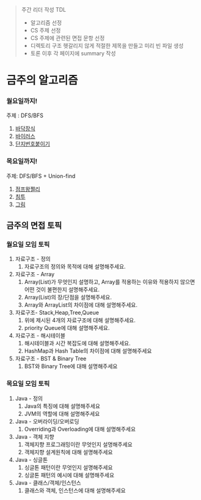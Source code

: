 > 주간 리더 작성 TDL
> - 알고리즘 선정
> - CS 주제 선정 
> - CS 주제에 관련된 면접 문항 선정
> - 디렉토리 구조 헷갈리지 않게 적절한 제목을 만들고 미리 빈 파일 생성
> - 토론 이후 각 페이지에 summary 작성
# 금주의 알고리즘

### 월요일까지!
주제 : DFS/BFS
1. [바닥장식](https://www.acmicpc.net/problem/1388)
2. [바이러스](https://www.acmicpc.net/problem/2606)
3. [단지번호붙이기](https://www.acmicpc.net/problem/2667)
### 목요일까지!
주제: DFS/BFS + Union-find
1. [점프왕쩔리](https://www.acmicpc.net/problem/16173)
2. [침투](https://www.acmicpc.net/problem/13565)
3. [그림](https://www.acmicpc.net/problem/1926)
## 금주의 면접 토픽

### 월요일 모임 토픽
1. 자료구조 - 정의
   1. 자료구조의 정의와 목적에 대해 설명해주세요.
2. 자료구조 - Array
   1. Array(List)가 무엇인지 설명하고, Array를 적용하는 이유와 적용하지 않으면 어떤 것이 불편한지 설명해주세요.
   2. Array(List)의 장/단점을 설명해주세요.
   3. Array와 ArrayList의 차이점에 대해 설명해주세요.
3. 자료구조- Stack,Heap,Tree,Queue
   1. 위에 제시된 4개의 자료구조에 대해 설명해주세요.
   2. priority Queue에 대해 설명해주세요.
4. 자료구조 - 해시테이블
   1. 해시테이블과 시간 복잡도에 대해 설명해주세요.
   2. HashMap과 Hash Table의 차이점에 대해 설명해주세요
5. 자료구조 - BST & Binary Tree
   1. BST와 Binary Tree에 대해 설명해주세요

### 목요일 모임 토픽
1. Java - 정의
   1. Java의 특징에 대해 설명해주세요
   2. JVM의 역할에 대해 설명해주세요
2. Java - 오버라이딩/오버로딩
   1. Overriding과 Overloading에 대해 설명해주세요
3. Java - 객체 지향 
   1. 객체지향 프로그래밍이란 무엇인지 설명해주세요
   2. 객체지향 설계원칙에 대해 설명해주세요
4. Java - 싱글톤
   1. 싱글톤 패턴이란 무엇인지 설명해주세요
   2. 싱글톤 패턴의 예시에 대해 설명해주세요
5. Java - 클래스/객체/인스턴스
   1. 클래스와 객체, 인스턴스에 대해 설명해주세요
